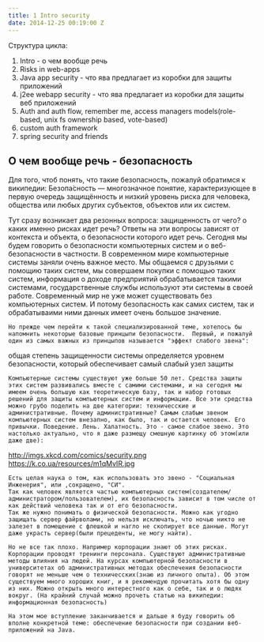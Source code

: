 ```yaml
---
title: 1 Intro security
date: 2014-12-25 00:19:00 Z
---
```


Структура цикла:
1. Intro - о чем вообще речь
2. Risks in web-apps
3. Java app security - что ява предлагает из коробки для защиты приложений
4. j2ee webapp security - что ява предлагает из коробки для защиты веб приложений
5. Auth and auth flow, remember me, access managers models(role-based, unix fs ownership based, vote-based)
6. custom auth framework
7. spring security and friends


## О чем вообще речь - безопасность
Для того, чтоб понять, что такие безопасность, пожалуй обратимся к википедии:
Безопа́сность — многозначное понятие, характеризующее в первую очередь защищённость и низкий уровень риска для человека, общества или любых других субъектов, объектов или их систем.

Тут сразу возникает два резонных вопроса:
защищенность от чего? 
о каких именно рисках идет речь?
    Ответы на эти вопросы зависят от контекста и объекта, о безопасности которого идет речь. Сегодня мы будем говорить о безопасности компьютерных систем и о веб-безопасности в частности. 
В современном мире компьютерные системы заняли очень важное место. Мы общаемся с друзьями с помощию таких систем, мы совершаем покупки с помощью таких систем, информация о доходе предприятий обрабатывается такими системами, государственные службы используют эти системы в своей работе. Современный мир не уже может существовать без компьютерных систем. И потому безопасность как самих систем, так и обрабатываими ними данных имеет очень большое значение. 

    Но прежде чем перейти к такой специализированной теме, хотелось бы напомнить некоторые базовые принцыпи безопасности.  Первый, и пожалуй один из самых важных из принцыпов называется "эффект слабого звена": 
общая степень защищенности системы определяется уровнем безопасности, который обеспечивает самый слабый узел защиты

    Компьютерные системы существуют уже больше 50 лет. Средства защиты этих систем развивались вместе с самими системами, и на сегодня мы имеем очень большую как теоретическую базу, так и набор готовых решений для защиты компьютерных систем и информации. Все эти средства можно грубо поделить на две категории: техничесские и административные. Почему административные? Самым слабым звеном компьютерных систем внезапно, как было, так и остается человек. Его привычки. Поведение. Лень. Халатность. Это - самое слабое звено. Это настолько актуально, что я даже размещу смешную картинку об этом(или даже две):
http://imgs.xkcd.com/comics/security.png
https://k.co.ua/resources/m1qMvIR.jpg


    Есть целая наука о том, как использовать это звено - "Социальная Инженерия", или ,сокращено, "СИ".
    Так как человек является частью компьютерных систем(создателем/администратором/пользователем), их безопасность зависит в том числе от как действий человека так и от его безопасности. 
    Так же нужно понимать о физической безопасности. Можно как угодно защищать сервер файрволами, но нельзя исключать, что ночью никто не залезет в помещение с флешкой и нагло не скопирует все данные. Могут даже украсть сервер(были прецеденты, не могу найти).

    Но не все так плохо. Например корпорации знают об этих рисках. Корпорации проводят тренинги персонала. Существуют административные методы влияния на людей. На курсах компьютерной безопасности в университетах об административных методах обеспечения безопасности говорят не меньше чем о техничесских(знаю из личного опыта). Об этом существуем много хороших книг, и я рекомендую прочитать хотя бы одну из них. Можно открыть много интерестного как о себе, так и о людях вокруг. (На крайний случай можно прочеть статью на википедии: информационная безопасность)

    На этом мое вступление заканчивается и дальше я буду говорить об вполне конкретной теме: обеспечение безопасности при создании веб-приложений на Java.


